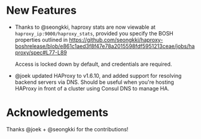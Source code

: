 # New Features

- Thanks to @seongkki, haproxy stats are now viewable
  at `haproxy_ip:9000/haproxy_stats`, provided you specify the
  BOSH properties outlined in https://github.com/seongkki/haproxy-boshrelease/blob/e861c1aed3f8f47e78a2015598fdf5951213ceae/jobs/haproxy/spec#L77-L89

  Access is locked down by default, and credentials are required.

- @joek updated HAProxy to v1.6.10, and added support for resolving backend
  servers via DNS. Should be useful when you're hosting HAProxy in front of
  a cluster using Consul DNS to manage HA.

# Acknowledgements

Thanks @joek + @seongkki for the contributions!
